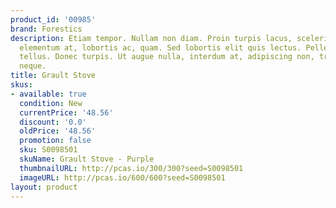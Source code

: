 ```yaml
---
product_id: '00985'
brand: Forestics
description: Etiam tempor. Nullam non diam. Proin turpis lacus, scelerisque vitae,
  elementum at, lobortis ac, quam. Sed lobortis elit quis lectus. Pellentesque vitae
  tellus. Donec turpis. Ut augue nulla, interdum at, adipiscing non, tristique eget,
  neque.
title: Grault Stove
skus:
- available: true
  condition: New
  currentPrice: '48.56'
  discount: '0.0'
  oldPrice: '48.56'
  promotion: false
  sku: S0098501
  skuName: Grault Stove - Purple
  thumbnailURL: http://pcas.io/300/300?seed=S0098501
  imageURL: http://pcas.io/600/600?seed=S0098501
layout: product
---
```

